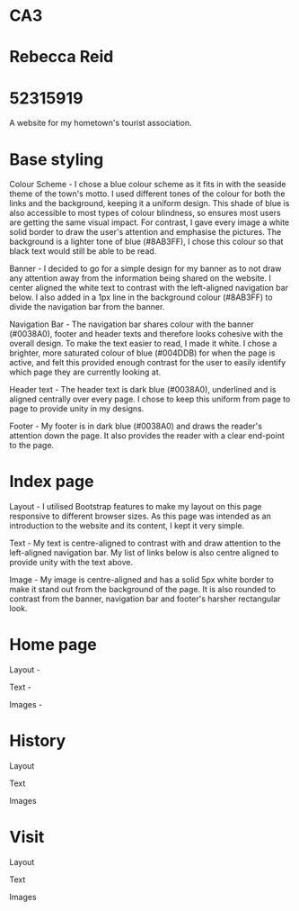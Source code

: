 # CA3
# Rebecca Reid
# 52315919
A website for my hometown's tourist association.

# Base styling

Colour Scheme - I chose a blue colour scheme as it fits in with the seaside theme of the town's motto. I used different tones of the colour for both the links and the background, keeping it a uniform design. This shade of blue is also accessible to most types of colour blindness, so ensures most users are getting the same visual impact. For contrast, I gave every image a white solid border to draw the user's attention and emphasise the pictures. The background is a lighter tone of blue (#8AB3FF), I chose this colour so that black text would still be able to be read.

Banner - I decided to go for a simple design for my banner as to not draw any attention away from the information being shared on the website. I center aligned the white text to contrast with the left-aligned navigation bar below. I also added in a 1px line in the background colour (#8AB3FF) to divide the navigation bar from  the banner.

Navigation Bar - The navigation bar shares colour with the banner (#0038A0), footer and header texts and therefore looks cohesive with the overall design. To make the text easier to read, I made it white. I chose a brighter, more saturated colour of blue (#004DDB) for when the page is active, and felt this provided enough contrast for the user to easily identify which page they are currently looking at. 

Header text - The header text is dark blue (#0038A0), underlined and is aligned centrally over every page. I chose to keep this uniform from page to page to provide unity in my designs.

Footer - My footer is in dark blue (#0038A0) and draws the reader's attention down the page. It also provides the reader with a clear end-point to the page.

# Index page

Layout - I utilised Bootstrap features to make my layout on this page responsive to different browser sizes. As this page was intended as an introduction to the website and its content, I kept it very simple. 

Text - My text is centre-aligned to contrast with and draw attention to the left-aligned navigation bar. My list of links below is also centre aligned to provide unity with the text above. 

Image - My image is centre-aligned and has a solid 5px white border to make it stand out from the background of the page. It is also rounded to contrast from the banner, navigation bar and footer's harsher rectangular look.

# Home page

Layout - 

Text - 

Images - 

# History

Layout

Text

Images

# Visit

Layout

Text

Images
